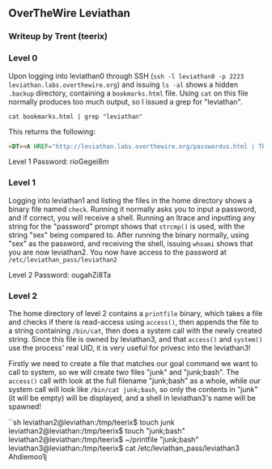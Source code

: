 ## OverTheWire Leviathan

### Writeup by Trent (teerix)



### Level 0

Upon logging into leviathan0 through SSH (`ssh -l leviathan0 -p 2223 leviathan.labs.overthewire.org`) and issuing `ls -al` shows a hidden `.backup` directory, containing a `bookmarks.html` file. Using `cat` on this file normally produces too much output, so I issued a grep for "leviathan".

`cat bookmarks.html | grep "leviathan"`

This returns the following:

```html
<DT><A HREF="http://leviathan.labs.overthewire.org/passwordus.html | This will be fixed later, the password for leviathan1 is rioGegei8m" ADD_DATE="1155384634" LAST_CHARSET="ISO-8859-1" ID="rdf:#$2wIU71">password to leviathan1</A>
```

Level 1 Password: rioGegei8m



### Level 1

Logging into leviathan1 and listing the files in the home directory shows a binary file named `check`. Running it normally asks you to input a password, and if correct, you will receive a shell. Running an ltrace and inputting any string for the "password" prompt shows that `strcmp()` is used, with the string "sex" being compared to. After running the binary normally, using "sex" as the password, and receiving the shell, issuing `whoami` shows that you are now leviathan2. You now have access to the password at `/etc/leviathan_pass/leviathan2`


Level 2 Password: ougahZi8Ta



### Level 2

The home directory of level 2 contains a `printfile` binary, which takes a file and checks if there is read-access using `access()`, then appends the file to a string containing `/bin/cat`, then does a system call with the newly created string. Since this file is owned by leviathan3, and that `access()` and `system()` use the process' real UID, it is very useful for privesc into the leviathan3!

Firstly we need to create a file that matches our goal command we want to call to system, so we will create two files "junk" and "junk;bash". The `access()` call with look at the full filename "junk;bash" as a whole, while our system call will look like `/bin/cat junk;bash`, so only the contents in "junk" (it will be empty) will be displayed, and a shell in leviathan3's name will be spawned!

``sh
leviathan2@leviathan:/tmp/teerix$ touch junk
leviathan2@leviathan:/tmp/teerix$ touch "junk;bash"
leviathan2@leviathan:/tmp/teerix$ ~/printfile "junk;bash"
leviathan3@leviathan:/tmp/teerix$ cat /etc/leviathan_pass/leviathan3
Ahdiemoo1j
```


